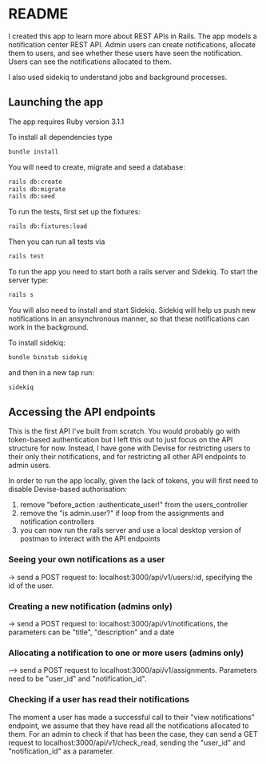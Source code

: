 # README

I created this app to learn more about REST APIs in Rails. The app models a notification center REST API. Admin users can create notifications, allocate them to users, and see whether these users have seen the notification. Users can see the notifications allocated to them.

I also used sidekiq to understand jobs and background processes.

## Launching the app 

The app requires Ruby version 3.1.1

To install all dependencies type

```bash
bundle install 
```

You will need to create, migrate and seed a database:

```bash
rails db:create
rails db:migrate
rails db:seed
```

To run the tests, first set up the fixtures:

```bash
rails db:fixtures:load
```

Then you can run all tests via

```bash
rails test
```
To run the app you need to start both a rails server and Sidekiq. To start the server type: 

```bash
rails s
```

You will also need to install and start Sidekiq. Sidekiq will help us push new notifications in an ansynchronous manner, so that these notifications can work in the background. 

To install sidekiq:

```bash
bundle binstub sidekiq
```

and then in a new tap run:

```bash
sidekiq
```

## Accessing the API endpoints

This is the first API I've built from scratch. You would probably go with token-based authentication but I left this out to just focus on the API structure for now. Instead, I have gone with Devise for restricting users to their only their notifications, and for restricting all other API endpoints to admin users. 

In order to run the app locally, given the lack of tokens, you will first need to disable Devise-based authorisation:
1) remove "before_action :authenticate_user!" from the users_controller
2) remove the "is admin.user?" if loop from the assignments and notification controllers
3) you can now run the rails server and use a local desktop version of postman to interact with the API endpoints

### Seeing your own notifications as a user

-> send a POST request to: localhost:3000/api/v1/users/:id, specifying the id of the user. 

### Creating a new notification (admins only)

-> send a POST request to: localhost:3000/api/v1/notifications, the parameters can be "title", "description" and a date

### Allocating a notification to one or more users (admins only)

--> send a POST request to localhost:3000/api/v1/assignments. Parameters need to be "user_id" and "notification_id". 

### Checking if a user has read their notifications
The moment a user has made a successful call to their "view notifications" endpoint, we assume that they have read all the notifications allocated to them. For an admin to check if that has been the case, they can send a GET request to localhost:3000/api/v1/check_read, sending the "user_id" and "notification_id" as a parameter.





